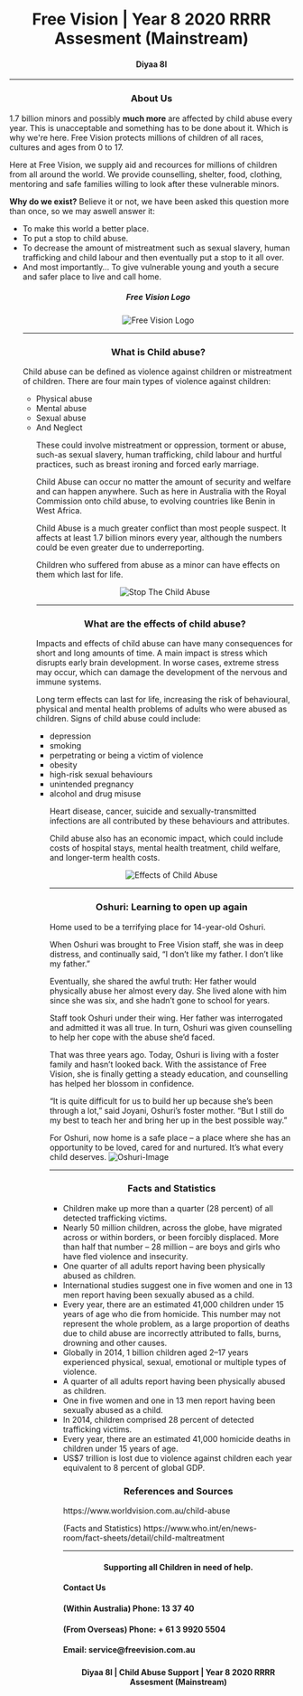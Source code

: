 <h1 align="center">
   Free Vision  | Year 8 2020 RRRR Assesment (Mainstream)
    <h4 align="center">Diyaa 8I</h4>
</h1>

<hr>

<h3 align="center">
About Us
</h3>

<p align="left">
1.7 billion minors and possibly <b>much more</b> are affected by child abuse every year. This is unacceptable and something has to be done about it. Which is why we're here. Free Vision protects millions of children of all races, cultures and ages from 0 to 17.


<p>Here at Free Vision, we supply aid and recources for millions of children from all around the world. We provide counselling, shelter, food, clothing, mentoring and safe families willing to look after these vulnerable minors.

<p><b>Why do we exist?</b>
Believe it or not, we have been asked this question more than once, so we may aswell answer it:

<ul>
<li> To make this world a better place.
<li> To put a stop to child abuse.
<li> To decrease the amount of mistreatment such as sexual slavery, human trafficking and child labour and then eventually put a stop to it all over.
<li> And most importantly... To give vulnerable young and youth a secure and safer place to live and call home.

<h5 align="center"><b>Free Vision Logo</b></h4>

<p align="center">
<img src="https://i.pinimg.com/564x/a2/d3/61/a2d361fdeb9a2ce800c4acbe84a437f0.jpg" alt="Free Vision Logo">
</p>

<hr>

<h3 align="center">
What is Child abuse?
</h3>

<p align="left">
Child abuse can be defined as violence against children or mistreatment of children. There are four main types of violence against children:

<ul>
<li>Physical abuse
<li>Mental abuse
<li>Sexual abuse
<li>And Neglect
<p>    

<p>
These could involve mistreatment or oppression, torment or abuse, such-as sexual slavery, human trafficking, child labour and hurtful practices, such as breast ironing and forced early marriage.</p>

<p>Child Abuse can occur no matter the amount of security and welfare and can happen anywhere. Such as here in Australia with the Royal Commission onto child abuse, to evolving countries like Benin in West Africa.</p>

<p>Child Abuse is a much greater conflict than most people suspect. It affects at least 1.7 billion minors every year, although the numbers could be even greater due to underreporting.</p>

<p>Children who suffered from abuse as a minor can have effects on them which last for life.</p>

<p align="center">
<img src="https://i.ytimg.com/vi/fY1UxaqJd6A/hqdefault.jpg" alt="Stop The Child Abuse">
</p>

<hr>

<h3 align="center">
What are the effects of child abuse?
</h3>

<p align="left">
Impacts and effects of child abuse can have many consequences for short and long amounts of time. A main impact is stress which disrupts early brain development. In worse cases, extreme stress may occur, which can damage the development of the nervous and immune systems.</p>

<p>Long term effects can last for life, increasing the risk of behavioural, physical and mental health problems of adults who were abused as children. Signs of child abuse could include:

<ul>
<li>depression
<li>smoking
<li>perpetrating or being a victim of violence
<li>obesity
<li>high-risk sexual behaviours
<li>unintended pregnancy
<li>alcohol and drug misuse
<p>    

<p>
Heart disease, cancer, suicide and sexually-transmitted infections are all contributed by these behaviours and attributes.</p>

<p>Child abuse also has an economic impact, which could include costs of hospital stays, mental health treatment, child welfare, and longer-term health costs.</p>

<p align="center">
<img src="https://keepkidssafe.org/wp-content/uploads/2015/06/effectsofchildabuse-750x600.jpg" alt="Effects of Child Abuse">
</p>

<hr>

<h3 align="center">
Oshuri: Learning to open up again
</h3>

<p>Home used to be a terrifying place for 14-year-old Oshuri.

<p>When Oshuri was brought to Free Vision staff, she was in deep distress, and continually said, “I don’t like my father. I don’t like my father.”

<p>Eventually, she shared the awful truth: Her father would physically abuse her almost every day. She lived alone with him since she was six, and she hadn’t gone to school for years.

<p>Staff took Oshuri under their wing. Her father was interrogated and admitted it was all true. In turn, Oshuri was given counselling to help her cope with the abuse she’d faced.

<p>That was three years ago. Today, Oshuri is living with a foster family and hasn’t looked back. With the assistance of Free Vision, she is finally getting a steady education, and counselling has helped her blossom in confidence.

<p>“It is quite difficult for us to build her up because she’s been through a lot,” said Joyani, Oshuri’s foster mother. “But I still do my best to teach her and bring her up in the best possible way.”

<p>For Oshuri, now home is a safe place – a place where she has an opportunity to be loved, cared for and nurtured. It’s what every child deserves.

<img src="https://storyhub.wvi.org/AssetLink/588n6lxk05041v6fbsxa55k6xhcy5i66.jpg" alt="Oshuri-Image">

<hr>

<h3 align="center">
Facts and Statistics
</h3>

<ul align="left">
<li>Children make up more than a quarter (28 percent) of all detected trafficking victims. 
<li>Nearly 50 million children, across the globe, have migrated across or within borders, or been forcibly displaced. More than half that number – 28 million – are boys and girls who have fled violence and insecurity. 
<li>One quarter of all adults report having been physically abused as children.
<li>International studies suggest one in five women and one in 13 men report having been sexually abused as a child.
<li>Every year, there are an estimated 41,000 children under 15 years of age who die from homicide. This number may not represent the whole problem, as a large proportion of deaths due to child abuse are incorrectly attributed to falls, burns, drowning and other causes.
<li>Globally in 2014, 1 billion children aged 2–17 years experienced physical, sexual, emotional or multiple types of violence.
<li>A quarter of all adults report having been physically abused as children.
<li>One in five women and one in 13 men report having been sexually abused as a child.
<li>In 2014, children comprised 28 percent of detected trafficking victims.
<li>Every year, there are an estimated 41,000 homicide deaths in children under 15 years of age.
<li>US$7 trillion is lost due to violence against children each year equivalent to 8 percent of global GDP.

<h3 align="center">
References and Sources
</h3>

<p>https://www.worldvision.com.au/child-abuse

<p>(Facts and Statistics) https://www.who.int/en/news-room/fact-sheets/detail/child-maltreatment 


<hr>

<h4 align="center">
Supporting all Children in need of help.
</h4>


<h4>
<h4><b>Contact Us</b>
<h4><b>(Within Australia) </b>Phone: 13 37 40
<h4><b>(From Overseas) </b>Phone: + 61 3 9920 5504
<h4>Email: service@freevision.com.au
</h4>

<h3></h3>

 <p align="center">
 <b>Diyaa 8I | Child Abuse Support | Year 8 2020 RRRR Assesment (Mainstream)</b>